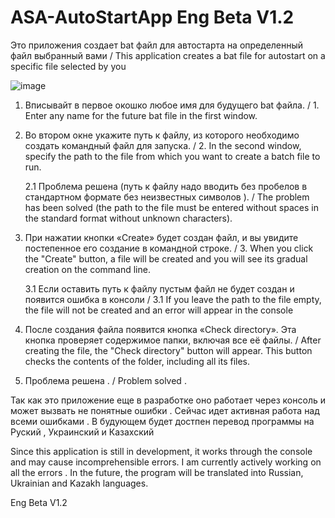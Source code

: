 # ASA-AutoStartApp Eng Beta V1.2
Это приложения создает bat файл для автостарта на определенный файл выбранный вами / This application creates a bat file for autostart on a specific file selected by you

![image](https://github.com/user-attachments/assets/4e82ec8d-6c95-48b7-8812-7a791a03f851)



1. Вписывайт в первое окошко любое имя для будущего bat файла. /  1. Enter any name for the future bat file in the first window.

2. Во втором окне укажите путь к файлу, из которого необходимо создать командный файл для запуска. / 2. In the second window, specify the path to the file from which you want to create a batch file to run.

    2.1 Проблема решена (путь к файлу надо вводить без пробелов в стандартном формате без неизвестных 
    символов ).  /  The problem has been solved (the path to the file must be entered without spaces in 
    the standard format without unknown characters).

3. При нажатии кнопки «Create» будет создан файл, и вы увидите постепенное его создание в командной строке. / 3. When you click the "Create" button, a file will be created and you will see its gradual creation on the command line.

   3.1 Если оставить путь к файлу пустым файл не будет создан и появится ошибка в консоли / 3.1 If you leave the path to the file empty, the file will not be created and an error will appear in the console

4. После создания файла появится кнопка «Check directory». Эта кнопка проверяет содержимое папки, включая все её файлы. / After creating the file, the "Check directory" button will appear. This button checks the contents of the folder, including all its files.

5. Проблема решена . / Problem solved .


Так как это приложение еще в разработке оно работает через консоль и может вызвать не понятные ошибки .
Сейчас идет активная работа над всеми ошибками .
В будующем будет достпен перевод программы на Руский , Украинский и Казахский 

Since this application is still in development, it works through the console and may cause incomprehensible errors.
I am currently actively working on all the errors .
In the future, the program will be translated into Russian, Ukrainian and Kazakh languages.


Eng Beta V1.2

